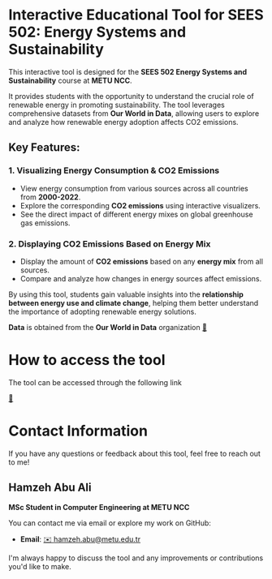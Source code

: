 # Interactive Educational Tool for SEES 502: Energy Systems and Sustainability

This interactive tool is designed for the **SEES 502 Energy Systems and Sustainability** course at **METU NCC**.

It provides students with the opportunity to understand the crucial role of renewable energy in promoting sustainability. The tool leverages comprehensive datasets from **Our World in Data**, allowing users to explore and analyze how renewable energy adoption affects CO2 emissions.

## Key Features:

### 1. Visualizing Energy Consumption & CO2 Emissions
- View energy consumption from various sources across all countries from **2000-2022**.
- Explore the corresponding **CO2 emissions** using interactive visualizers.
- See the direct impact of different energy mixes on global greenhouse gas emissions.

### 2. Displaying CO2 Emissions Based on Energy Mix
- Display the amount of **CO2 emissions** based on any **energy mix** from all sources.
- Compare and analyze how changes in energy sources affect emissions.

By using this tool, students gain valuable insights into the **relationship between energy use and climate change**, helping them better understand the importance of adopting renewable energy solutions.

**Data** is obtained from the **Our World in Data** organization [🔗](https://ourworldindata.org/)

# How to access the tool

The tool can be accessed through the following link

[🔗](https://iiha7-sees-502-interactive--interactive-educational-tool-6z3qae.streamlit.app/)

# Contact Information

If you have any questions or feedback about this tool, feel free to reach out to me!

## Hamzeh Abu Ali
**MSc Student in Computer Engineering at METU NCC**

You can contact me via email or explore my work on GitHub:

- **Email**: [✉️ hamzeh.abu@metu.edu.tr](mailto:hamzeh.abu@metu.edu.tr)


I'm always happy to discuss the tool and any improvements or contributions you'd like to make.
